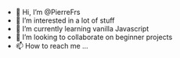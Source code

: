 - 👋 Hi, I’m @PierreFrs
- 👀 I’m interested in a lot of stuff
- 🌱 I’m currently learning vanilla Javascript
- 💞️ I’m looking to collaborate on beginner projects
- 📫 How to reach me ...

<!---
PierreFrs/PierreFrs is a ✨ special ✨ repository because its `README.md` (this file) appears on your GitHub profile.
You can click the Preview link to take a look at your changes.
--->

